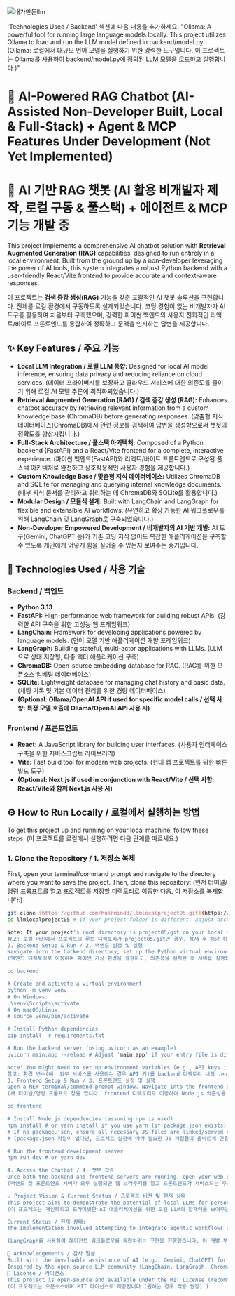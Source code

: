 
![내가만든llm](https://github.com/user-attachments/assets/0b06b11e-bf32-4519-9b4d-b1f1230ef867)

'Technologies Used / Backend' 섹션에 다음 내용을 추가하세요. "Ollama: A powerful tool for running large language models locally. This project utilizes Ollama to load and run the LLM model defined in backend/model.py. (Ollama: 로컬에서 대규모 언어 모델을 실행하기 위한 강력한 도구입니다. 이 프로젝트는 Ollama를 사용하여 backend/model.py에 정의된 LLM 모델을 로드하고 실행합니다.)"

# 🤖 AI-Powered RAG Chatbot (AI-Assisted Non-Developer Built, Local & Full-Stack) + Agent & MCP Features Under Development (Not Yet Implemented)
# 🤖 AI 기반 RAG 챗봇 (AI 활용 비개발자 제작, 로컬 구동 & 풀스택) + 에이전트 & MCP 기능 개발 중

This project implements a comprehensive AI chatbot solution with **Retrieval Augmented Generation (RAG)** capabilities, designed to run entirely in a local environment. Built from the ground up by a non-developer leveraging the power of AI tools, this system integrates a robust Python backend with a user-friendly React/Vite frontend to provide accurate and context-aware responses.

이 프로젝트는 **검색 증강 생성(RAG)** 기능을 갖춘 포괄적인 AI 챗봇 솔루션을 구현합니다. 전체를 로컬 환경에서 구동하도록 설계되었습니다. 코딩 경험이 없는 비개발자가 AI 도구를 활용하여 처음부터 구축했으며, 강력한 파이썬 백엔드와 사용자 친화적인 리액트/바이트 프론트엔드를 통합하여 정확하고 문맥을 인지하는 답변을 제공합니다.

## ✨ Key Features / 주요 기능

* **Local LLM Integration / 로컬 LLM 통합:** Designed for local AI model inference, ensuring data privacy and reducing reliance on cloud services. (데이터 프라이버시를 보장하고 클라우드 서비스에 대한 의존도를 줄이기 위해 로컬 AI 모델 추론에 최적화되었습니다.)
* **Retrieval Augmented Generation (RAG) / 검색 증강 생성 (RAG):** Enhances chatbot accuracy by retrieving relevant information from a custom knowledge base (ChromaDB) before generating responses. (맞춤형 지식 데이터베이스(ChromaDB)에서 관련 정보를 검색하여 답변을 생성함으로써 챗봇의 정확도를 향상시킵니다.)
* **Full-Stack Architecture / 풀스택 아키텍처:** Composed of a Python backend (FastAPI) and a React/Vite frontend for a complete, interactive experience. (파이썬 백엔드(FastAPI)와 리액트/바이트 프론트엔드로 구성된 풀스택 아키텍처로 완전하고 상호작용적인 사용자 경험을 제공합니다.)
* **Custom Knowledge Base / 맞춤형 지식 데이터베이스:** Utilizes ChromaDB and SQLite for managing and querying internal knowledge documents. (내부 지식 문서를 관리하고 쿼리하는 데 ChromaDB와 SQLite를 활용합니다.)
* **Modular Design / 모듈식 설계:** Built with LangChain and LangGraph for flexible and extensible AI workflows. (유연하고 확장 가능한 AI 워크플로우를 위해 LangChain 및 LangGraph로 구축되었습니다.)
* **Non-Developer Empowered Development / 비개발자의 AI 기반 개발:** AI 도구(Gemini, ChatGPT 등)가 기존 코딩 지식 없이도 복잡한 애플리케이션을 구축할 수 있도록 개인에게 어떻게 힘을 실어줄 수 있는지 보여주는 증거입니다.

## 🚀 Technologies Used / 사용 기술

### Backend / 백엔드
* **Python 3.13**
* **FastAPI:** High-performance web framework for building robust APIs. (강력한 API 구축을 위한 고성능 웹 프레임워크)
* **LangChain:** Framework for developing applications powered by language models. (언어 모델 기반 애플리케이션 개발 프레임워크)
* **LangGraph:** Building stateful, multi-actor applications with LLMs. (LLM으로 상태 저장형, 다중 액터 애플리케이션 구축)
* **ChromaDB:** Open-source embedding database for RAG. (RAG를 위한 오픈소스 임베딩 데이터베이스)
* **SQLite:** Lightweight database for managing chat history and basic data. (채팅 기록 및 기본 데이터 관리를 위한 경량 데이터베이스)
* **(Optional: Ollama/OpenAI API if used for specific model calls / 선택 사항: 특정 모델 호출에 Ollama/OpenAI API 사용 시)**

### Frontend / 프론트엔드
* **React:** A JavaScript library for building user interfaces. (사용자 인터페이스 구축을 위한 자바스크립트 라이브러리)
* **Vite:** Fast build tool for modern web projects. (현대 웹 프로젝트를 위한 빠른 빌드 도구)
* **(Optional: Next.js if used in conjunction with React/Vite / 선택 사항: React/Vite와 함께 Next.js 사용 시)**

## ⚙️ How to Run Locally / 로컬에서 실행하는 방법

To get this project up and running on your local machine, follow these steps:
(이 프로젝트를 로컬에서 실행하려면 다음 단계를 따르세요:)

### 1. Clone the Repository / 1. 저장소 복제

First, open your terminal/command prompt and navigate to the directory where you want to save the project. Then, clone this repository:
(먼저 터미널/명령 프롬프트를 열고 프로젝트를 저장할 디렉토리로 이동한 다음, 이 저장소를 복제합니다:)

```bash
git clone [https://github.com/hushmind3/llmlocalproject05.git](https://github.com/hushmind3/llmlocalproject05.git)
cd llmlocalproject05 # If your project folder is different, adjust accordingly (e.g., cd project05/git)

Note: If your project's root directory is project05/git on your local machine, after cloning, you might need to cd into that specific subdirectory: cd llmlocalproject05/git.
참고: 로컬 머신에서 프로젝트의 루트 디렉토리가 project05/git인 경우, 복제 후 해당 하위 디렉토리로 cd 해야 할 수 있습니다: cd llmlocalproject05/git.
2. Backend Setup & Run / 2. 백엔드 설정 및 실행
Navigate into the backend directory, set up the Python virtual environment, install dependencies, and run the server.
(백엔드 디렉토리로 이동하여 파이썬 가상 환경을 설정하고, 의존성을 설치한 후 서버를 실행합니다.)

cd backend

# Create and activate a virtual environment
python -m venv venv
# On Windows:
.\venv\Scripts\activate
# On macOS/Linux:
# source venv/bin/activate

# Install Python dependencies
pip install -r requirements.txt

# Run the backend server (using uvicorn as an example)
uvicorn main:app --reload # Adjust 'main:app' if your entry file is different

Note: You might need to set up environment variables (e.g., API keys if using external services) in a .env file within the backend directory. Refer to your backend code for required variables.
참고: 환경 변수(예: 외부 서비스를 사용하는 경우 API 키)를 backend 디렉토리 내의 .env 파일에 설정해야 할 수 있습니다. 필요한 변수는 백엔드 코드를 참조하세요.
3. Frontend Setup & Run / 3. 프론트엔드 설정 및 실행
Open a NEW terminal/command prompt window. Navigate into the frontend directory, install Node.js dependencies, and run the development server.
(새 터미널/명령 프롬프트 창을 엽니다. frontend 디렉토리로 이동하여 Node.js 의존성을 설치하고 개발 서버를 실행합니다.)

cd frontend

# Install Node.js dependencies (assuming npm is used)
npm install # or yarn install if you use yarn (if package.json exists)
# If no package.json, ensure all necessary JS files are linked/served correctly based on your project setup.
# (package.json 파일이 없다면, 프로젝트 설정에 따라 필요한 JS 파일들이 올바르게 연결/제공되는지 확인하세요.)

# Run the frontend development server
npm run dev # or yarn dev

4. Access the Chatbot / 4. 챗봇 접속
Once both the backend and frontend servers are running, open your web browser and navigate to the address where your frontend is serving (usually http://localhost:5173 for Vite, or similar).
(백엔드 및 프론트엔드 서버가 모두 실행되면 웹 브라우저를 열고 프론트엔드가 서비스되는 주소(일반적으로 Vite의 경우 http://localhost:5173 또는 유사한 주소)로 이동하세요.)

💡 Project Vision & Current Status / 프로젝트 비전 및 현재 상태
This project aims to demonstrate the potential of local LLMs for personalized and private AI applications.
(이 프로젝트는 개인화되고 프라이빗한 AI 애플리케이션을 위한 로컬 LLM의 잠재력을 보여주는 것을 목표로 합니다.)

Current Status / 현재 상태:
The implementation involved attempting to integrate agentic workflows using LangGraph. This part of the development is currently paused as I am in the process of finding solutions for specific challenges encountered during the agentic implementation. I am actively seeking solutions and learning more about advanced LangGraph patterns to complete this feature.

(LangGraph를 사용하여 에이전트 워크플로우를 통합하려는 구현을 진행했습니다. 이 개발 부분은 현재 에이전트 구현 중 직면한 특정 문제에 대한 해결책을 찾는 과정에 있어 중단된 상태입니다. 이 기능을 완성하기 위해 적극적으로 해결책을 찾고 더 고급 LangGraph 패턴을 학습하고 있습니다.)

🙏 Acknowledgements / 감사 말씀
Built with the invaluable assistance of AI (e.g., Gemini, ChatGPT) for guidance, debugging, and code generation. (가이드, 디버깅, 코드 생성 등 AI(예: Gemini, ChatGPT)의 귀중한 도움으로 구축되었습니다.)
Inspired by the open-source LLM community (LangChain, LangGraph, ChromaDB, Hugging Face). (오픈소스 LLM 커뮤니티(LangChain, LangGraph, ChromaDB, Hugging Face)에서 영감을 받았습니다.)
📜 License / 라이선스
This project is open-source and available under the MIT License (recommended, if you wish to apply one).
(이 프로젝트는 오픈소스이며 MIT 라이선스로 제공됩니다 (원하는 경우 적용 권장).)
